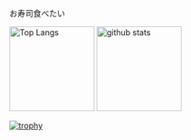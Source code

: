 お寿司食べたい

<p align="left"> 
  <img alt="Top Langs" height="150px" src="https://github-readme-stats.vercel.app/api/top-langs/?username=gumipo&layout=compact&show_icons=true&theme=onedark" />
  <img alt="github stats" height="150px" src="https://github-readme-stats.vercel.app/api?username=gumipo&theme=onedark&show_icons=ture" />
</p>

[![trophy](https://github-profile-trophy.vercel.app/?username=gumipo&theme=onedark&column=7
)](https://github.com/ryo-ma/github-profile-trophy)
